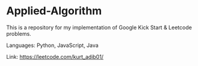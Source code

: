 # Applied-Algorithm

This is a repository for my implementation of Google Kick Start & Leetcode problems.

Languages: Python, JavaScript, Java

Link: https://leetcode.com/kurt_adib01/
